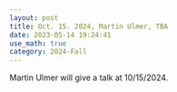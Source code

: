 ```yaml
---
layout: post
title: Oct. 15. 2024, Martin Ulmer, TBA
date: 2023-05-14 19:24:41
use_math: true
category: 2024-Fall
---
```

 
Martin Ulmer will give a talk at 10/15/2024.
